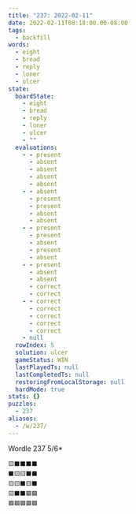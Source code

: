 ```yaml
---
title: "237: 2022-02-11"
date: 2022-02-11T08:18:00.00-08:00
tags:
  - backfill
words:
  - eight
  - bread
  - reply
  - loner
  - ulcer
state:
  boardState:
    - eight
    - bread
    - reply
    - loner
    - ulcer
    - ""
  evaluations:
    - - present
      - absent
      - absent
      - absent
      - absent
    - - absent
      - present
      - present
      - absent
      - absent
    - - present
      - present
      - absent
      - present
      - absent
    - - present
      - absent
      - absent
      - correct
      - correct
    - - correct
      - correct
      - correct
      - correct
      - correct
    - null
  rowIndex: 5
  solution: ulcer
  gameStatus: WIN
  lastPlayedTs: null
  lastCompletedTs: null
  restoringFromLocalStorage: null
  hardMode: true
stats: {}
puzzles:
  - 237
aliases:
  - /w/237/
---
```


Wordle 237 5/6*

<!-- more -->

```
🟨⬛⬛⬛⬛
⬛🟨🟨⬛⬛
🟨🟨⬛🟨⬛
🟨⬛⬛🟩🟩
🟩🟩🟩🟩🟩
```
